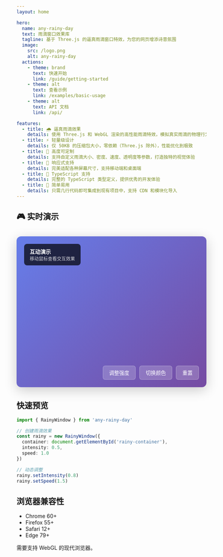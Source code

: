 ```yaml
---
layout: home

hero:
  name: any-rainy-day
  text: 雨滴窗口效果库
  tagline: 基于 Three.js 的逼真雨滴窗口特效，为您的网页增添诗意氛围
  image:
    src: /logo.png
    alt: any-rainy-day
  actions:
    - theme: brand
      text: 快速开始
      link: /guide/getting-started
    - theme: alt
      text: 查看示例
      link: /examples/basic-usage
    - theme: alt
      text: API 文档
      link: /api/

features:
  - title: 🌧️ 逼真雨滴效果
    details: 使用 Three.js 和 WebGL 渲染的高性能雨滴特效，模拟真实雨滴的物理行为
  - title: ⚡ 轻量级设计
    details: 仅 50KB 的压缩包大小，零依赖（Three.js 除外），性能优化到极致
  - title: 🎨 高度可定制
    details: 支持自定义雨滴大小、密度、速度、透明度等参数，打造独特的视觉体验
  - title: 📱 响应式支持
    details: 完美适配各种屏幕尺寸，支持移动端和桌面端
  - title: 🔧 TypeScript 支持
    details: 完整的 TypeScript 类型定义，提供优秀的开发体验
  - title: 🚀 简单易用
    details: 只需几行代码即可集成到现有项目中，支持 CDN 和模块化导入
---
```


## 🎮 实时演示

<div style="position: relative; height: 400px; margin: 2rem 0; border-radius: 12px; overflow: hidden; background: linear-gradient(135deg, #667eea 0%, #764ba2 100%); box-shadow: 0 8px 32px rgba(0, 0, 0, 0.2);">
  <div id="hero-demo" style="width: 100%; height: 100%;"></div>
  <div style="position: absolute; top: 20px; left: 20px; background: rgba(0, 0, 0, 0.7); color: white; padding: 10px 15px; border-radius: 8px; font-size: 14px; z-index: 10;">
    <strong>互动演示</strong><br>
    <span style="font-size: 12px; opacity: 0.8;">移动鼠标查看交互效果</span>
  </div>
  <div style="position: absolute; bottom: 20px; right: 20px; display: flex; gap: 10px; z-index: 10;">
    <button id="demo-intensity" style="background: rgba(255, 255, 255, 0.2); color: white; border: 1px solid rgba(255, 255, 255, 0.3); padding: 8px 16px; border-radius: 6px; cursor: pointer; backdrop-filter: blur(10px); transition: all 0.3s;">调整强度</button>
    <button id="demo-color" style="background: rgba(255, 255, 255, 0.2); color: white; border: 1px solid rgba(255, 255, 255, 0.3); padding: 8px 16px; border-radius: 6px; cursor: pointer; backdrop-filter: blur(10px); transition: all 0.3s;">切换颜色</button>
    <button id="demo-reset" style="background: rgba(255, 255, 255, 0.2); color: white; border: 1px solid rgba(255, 255, 255, 0.3); padding: 8px 16px; border-radius: 6px; cursor: pointer; backdrop-filter: blur(10px); transition: all 0.3s;">重置</button>
  </div>
</div>

<script>
// 等待页面加载完成
window.addEventListener('load', () => {
  // 创建演示容器
  const container = document.getElementById('hero-demo')
  if (!container) return

  // 创建脚本加载器
  function loadScript(src) {
    return new Promise((resolve, reject) => {
      const script = document.createElement('script')
      script.onload = resolve
      script.onerror = reject
      script.src = src
      document.head.appendChild(script)
    })
  }

  // 异步加载 Three.js 和 any-rainy-day
  Promise.all([
    loadScript('https://cdn.jsdelivr.net/npm/three@0.150.0/build/three.min.js'),
    loadScript('https://cdn.jsdelivr.net/npm/any-rainy-day@latest/dist/any-rainy-day.min.js')
  ]).then(() => {
    // 确保库已加载
    if (typeof RainyWindow === 'undefined') {
      container.innerHTML = '<div style="display: flex; align-items: center; justify-content: center; height: 100%; color: white; font-size: 16px;">加载中...</div>'
      return
    }

    // 创建雨滴效果实例
    const rainy = new RainyWindow({
      container: container,
      intensity: 0.5,
      speed: 1.2,
      dropSize: 2.5,
      opacity: 0.7,
      color: '#ffffff',
      interactive: true,
      autoResize: true
    })

    // 演示控制按钮
    const colors = ['#ffffff', '#87ceeb', '#dda0dd', '#90ee90', '#ffcccb']
    let colorIndex = 0

    document.getElementById('demo-intensity').addEventListener('click', () => {
      const intensities = [0.3, 0.5, 0.7, 0.9, 1.0]
      const current = intensities.indexOf(rainy.getCurrentIntensity())
      const next = (current + 1) % intensities.length
      rainy.setIntensity(intensities[next])
    })

    document.getElementById('demo-color').addEventListener('click', () => {
      colorIndex = (colorIndex + 1) % colors.length
      rainy.setColor(colors[colorIndex])
    })

    document.getElementById('demo-reset').addEventListener('click', () => {
      rainy.setIntensity(0.5)
      rainy.setSpeed(1.2)
      rainy.setColor('#ffffff')
      colorIndex = 0
    })

    // 添加鼠标悬停效果
    container.addEventListener('mouseenter', () => {
      rainy.setIntensity(Math.min(rainy.getCurrentIntensity() + 0.2, 1.0))
    })

    container.addEventListener('mouseleave', () => {
      rainy.setIntensity(Math.max(rainy.getCurrentIntensity() - 0.2, 0.3))
    })

  }).catch(error => {
    console.error('Failed to load demo:', error)
    container.innerHTML = '<div style="display: flex; align-items: center; justify-content: center; height: 100%; color: white; font-size: 14px;">加载失败，请刷新页面重试</div>'
  })
})
</script>

<style>
@media (max-width: 768px) {
  #hero-demo {
    height: 300px !important;
  }
  
  #hero-demo button {
    font-size: 12px;
    padding: 6px 12px;
  }
  
  #hero-demo > div:first-child {
    font-size: 12px;
    padding: 8px 12px;
  }
}
</style>

## 快速预览

```typescript
import { RainyWindow } from 'any-rainy-day'

// 创建雨滴效果
const rainy = new RainyWindow({
  container: document.getElementById('rainy-container'),
  intensity: 0.5,
  speed: 1.0
})

// 动态调整
rainy.setIntensity(0.8)
rainy.setSpeed(1.5)
```

## 浏览器兼容性

- Chrome 60+
- Firefox 55+
- Safari 12+
- Edge 79+

需要支持 WebGL 的现代浏览器。
